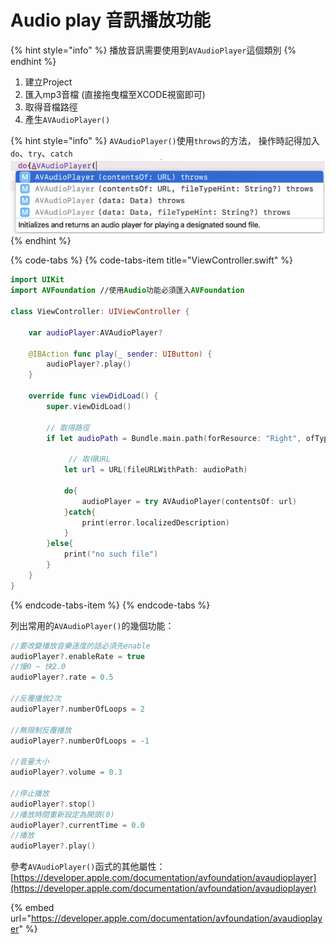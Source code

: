 # Audio play 音訊播放功能

{% hint style="info" %}
 播放音訊需要使用到`AVAudioPlayer`這個類別
{% endhint %}

1. 建立Project
2. 匯入mp3音檔 \(直接拖曳檔至XCODE視窗即可\)
3. 取得音檔路徑
4. 產生`AVAudioPlayer()`

{% hint style="info" %}
`AVAudioPlayer()`使用`throws`的方法， 操作時記得加入`do`、`try`、`catch`![](../../.gitbook/assets/wei-ming-ming%20%282%29.png) 
{% endhint %}

{% code-tabs %}
{% code-tabs-item title="ViewController.swift" %}
```swift
import UIKit
import AVFoundation //使用Audio功能必須匯入AVFoundation

class ViewController: UIViewController {
    
    var audioPlayer:AVAudioPlayer?
    
    @IBAction func play(_ sender: UIButton) {
        audioPlayer?.play()
    }
    
    override func viewDidLoad() {
        super.viewDidLoad()
        
        // 取得路徑
        if let audioPath = Bundle.main.path(forResource: "Right", ofType: "mp3"){
           
             // 取得URL
            let url = URL(fileURLWithPath: audioPath)
            
            do{
                audioPlayer = try AVAudioPlayer(contentsOf: url)
            }catch{
                print(error.localizedDescription)
            }
        }else{
            print("no such file")
        }
    }
}
```
{% endcode-tabs-item %}
{% endcode-tabs %}

列出常用的`AVAudioPlayer()`的幾個功能：

```swift
//要改變播放音樂速度的話必須先enable
audioPlayer?.enableRate = true 
//慢0 ~ 快2.0
audioPlayer?.rate = 0.5        

//反覆播放2次
audioPlayer?.numberOfLoops = 2

//無限制反覆播放
audioPlayer?.numberOfLoops = -1

//音量大小
audioPlayer?.volume = 0.3

//停止播放
audioPlayer?.stop()
//播放時間重新設定為開頭(0)
audioPlayer?.currentTime = 0.0
//播放
audioPlayer?.play()
```

參考`AVAudioPlayer()`函式的其他屬性：[https://developer.apple.com/documentation/avfoundation/avaudioplayer](https://developer.apple.com/documentation/avfoundation/avaudioplayer)

{% embed url="https://developer.apple.com/documentation/avfoundation/avaudioplayer" %}

